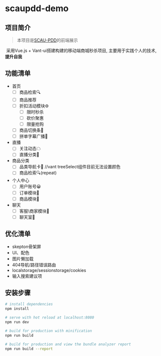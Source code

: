 # scaupdd-demo

## 项目简介

> 本项目是[SCAU-PDD](#)的前端展示

​	采用Vue.js + Vant-ui搭建构建的移动端商城秒杀项目, 主要用于实践个人的技术, **提升自我**

## 功能清单

- 首页
  - [ ] 商品检索🔍
  - [ ] 商品推荐
  - [ ] 折扣活动模块⚙
    - [ ] 限时秒杀
    - [ ] 砍价聚惠
    - [ ] 限量抢购
  - [ ] 商品切换条🧭
  - [ ] 拼单字幕广播📡
- 直播
  - [ ] 关注动态☁
  <!-- - [ ] 直播搜索🏠 -->
  - [ ] 直播分类🍱
- 商品分类
  - [ ] 品类导航卡🚦  //vant treeSelect组件目前无法设置颜色
  - [ ] 商品检索🔍(repeat)
- 个人中心
  - [ ] 用户账号😀
  - [ ] 订单模块🚗
  - [ ] 商品模块🎁
- 聊天
  - [ ] 客服\商家模块👔
  - [ ] 聊天室💬

## 优化清单
- skepton骨架屏
- UI、配色
- 图片懒加载
- 404导航/路径错误路由
- localstorage/sessionstorage/cookies
- 输入搜索建议项

## 安装步骤

``` bash
# install dependencies
npm install

# serve with hot reload at localhost:8080
npm run dev

# build for production with minification
npm run build

# build for production and view the bundle analyzer report
npm run build --report
```
